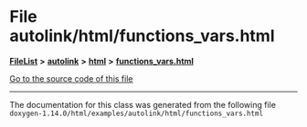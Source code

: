 

# File autolink/html/functions\_vars.html



[**FileList**](files.md) **>** [**autolink**](dir_71fc0cb11636697d381669c7153571f0.md) **>** [**html**](dir_1337412a5a91531b95c66120ec85cfc4.md) **>** [**functions\_vars.html**](autolink_2html_2functions__vars_8html.md)

[Go to the source code of this file](autolink_2html_2functions__vars_8html_source.md)





































































------------------------------
The documentation for this class was generated from the following file `doxygen-1.14.0/html/examples/autolink/html/functions_vars.html`

